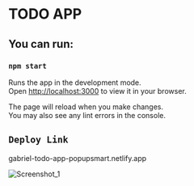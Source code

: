 # TODO APP



## You can run: 

### `npm start`

Runs the app in the development mode.\
Open [http://localhost:3000](http://localhost:3000) to view it in your browser.

The page will reload when you make changes.\
You may also see any lint errors in the console.

## `Deploy Link`
<link> gabriel-todo-app-popupsmart.netlify.app </link>


![Screenshot_1](https://user-images.githubusercontent.com/87018423/190921390-d338bfee-7f0b-44bd-8cc5-a5145d79eff6.png)






